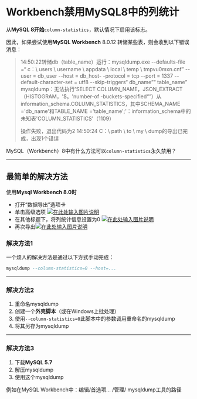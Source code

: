 # Workbench禁用MySQL8中的列统计

从**MySQL 8开始**`column-statistics`，默认情况下启用该标志。

因此，如果尝试使用**MySQL Workbench** 8.0.12 转储某些表，则会收到以下错误消息：

> 14:50:22转储db（table_name）运行：mysqldump.exe --defaults-file =“ c：\ users \ username \ appdata \ local \ temp \ tmpvu0mxn.cnf” --user = db_user --host = db_host- -protocol = tcp --port = 1337 --default-character-set = utf8 --skip-triggers“ db_name”“ table_name” mysqldump：无法执行'SELECT COLUMN_NAME，JSON_EXTRACT（HISTOGRAM，'$。'number-of -buckets-specified“”）从information_schema.COLUMN_STATISTICS，其中SCHEMA_NAME ='db_name'和TABLE_NAME ='table_name';'：information_schema中的未知表'COLUMN_STATISTICS'（1109）
>
> 操作失败，退出代码为2 14:50:24 C：\ path \ to \ my \ dump的导出已完成，出现1个错误

MySQL（Workbench）8中有什么方法可以`column-statistics`永久禁用？

------

## 最简单的解决方法

使用**Mysql Workbench 8.0时**

- 打开“数据导出”选项卡
- 单击高级选项 [![在此处输入图片说明](../../../#ImageAssets/ZKjXe-1573125322244.png)](https://i.stack.imgur.com/ZKjXe.png)
- 在其他标题下，将列统计信息设置为0 [![在此处输入图片说明](../../../#ImageAssets/QUMrG.png)](https://i.stack.imgur.com/QUMrG.png)
- 再次导出[![在此处输入图片说明](../../../#ImageAssets/sIDmx.png)](https://i.stack.imgur.com/sIDmx.png)



### 解决方法1

一个烦人的解决方法是通过以下方式手动完成：

```sql
mysqldump --column-statistics=0 --host=...
```

------

### 解决方法2

1. 重命名mysqldump
2. 创建一个**外壳脚本**（或在Windows上批处理）
3. 使用`--column-statistics=0`此脚本中的参数调用重命名的mysqldump
4. 将其另存为mysqldump

------

### 解决方法3

1. 下载**MySQL 5.7**
2. 解压mysqldump
3. 使用这个mysqldump

例如在MySQL Workbench中：编辑/首选项... /管理/ mysqldump工具的路径